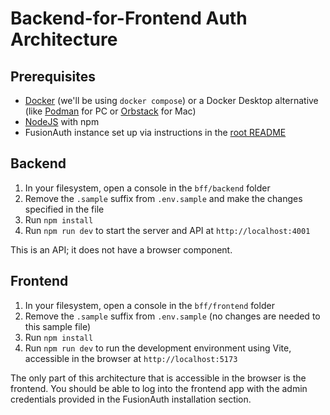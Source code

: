 # Backend-for-Frontend Auth Architecture

## Prerequisites

- [Docker](https://docker.com) (we'll be using `docker compose`) or a Docker Desktop alternative (like [Podman](https://podman.io/) for PC or [Orbstack](https://orbstack.dev/) for Mac)
- [NodeJS](https://nodejs.org) with npm
- FusionAuth instance set up via instructions in the [root README](https://github.com/kmaida/auth-architecture/blob/main/README.md#fusionauth)

## Backend

1. In your filesystem, open a console in the `bff/backend` folder
2. Remove the `.sample` suffix from `.env.sample` and make the changes specified in the file
3. Run `npm install`
4. Run `npm run dev` to start the server and API at `http://localhost:4001`

This is an API; it does not have a browser component.

## Frontend

1. In your filesystem, open a console in the `bff/frontend` folder
2. Remove the `.sample` suffix from `.env.sample` (no changes are needed to this sample file)
3. Run `npm install`
4. Run `npm run dev` to run the development environment using Vite, accessible in the browser at `http://localhost:5173`

The only part of this architecture that is accessible in the browser is the frontend. You should be able to log into the frontend app with the admin credentials provided in the FusionAuth installation section.